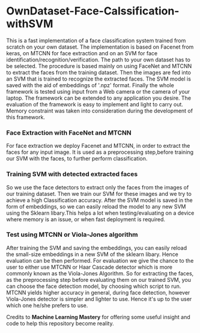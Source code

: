 # OwnDataset-Face-Calssification-withSVM
This is a fast implementation of a face classification system trained from scratch on your own dataset. The implementation is based on Facenet from keras, on MTCNN for face extraction and on an SVM for face identification/recognition/verification. The path to your own dataset has to be selected. The procedure is based mainly on using FaceNet and MTCNN to extract the faces from the training dataset. Then the images are fed into an SVM that is trained to recognize the extracted faces. The SVM model is saved with the aid of embeddings of '.npz' format. Finally the whole framework is tested using input from a Web camera or the camera of your laptop. The framework can be extended to any application you desire. The evaluation of the framework is easy to implement and light to carry out. Memory constraint was taken into consideration during the development of this framework. 

### Face Extraction with FaceNet and MTCNN
For face extraction we deploy Facenet and MTCNN, in order to extract the faces for any input image. It is used as a preprocessing step,before training our SVM with the faces, to further perform classification.

### Training SVM with detected extracted faces
So we use the face detectors to extract only the faces from the images of our training dataset. Then we train our SVM for these images and we try to achieve a high Classification accuracy. After the SVM model is saved in the form of embeddings, so we can easily reload the model to any new SVM using the Sklearn libary.This helps a lot when testing/evaluating on a device where memory is an issue, or when fast deployment is required.

### Test using MTCNN or Viola-Jones algorithm
After training the SVM and saving the embeddings, you can easily reload the small-size embeddings in a new SVM of the sklearn libary. Hence evaluation can be then performed. For evaluation we give the chance to the user to either use MTCNN or Haar Cascade detector which is more commonly known as the Viola-Jones Algorithm. So for extracting the faces, as the preprocessing step before evaluating them on our trained SVM, you can choose the face detection model, by choosing which script to run. MTCNN yields higher accuracy in general, during face detection, however Viola-Jones detector is simpler and lighter to use. Hence it's up to the user which one he/she prefers to use.


Credits to **Machine Learning Mastery** for offering some useful insight and code to help this repository become reality.
